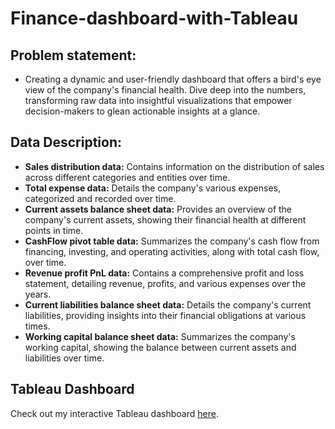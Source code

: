 # Finance-dashboard-with-Tableau

## Problem statement:
- Creating a dynamic and user-friendly dashboard that offers a bird's eye view of the company's financial health. Dive deep into the numbers, transforming raw data into insightful visualizations that empower decision-makers to glean actionable insights at a glance.

## Data Description:

- **Sales distribution data:** Contains information on the distribution of sales across different categories and entities over time.
- **Total expense data:** Details the company's various expenses, categorized and recorded over time.
- **Current assets balance sheet data:** Provides an overview of the company's current assets, showing their financial health at different points in time.
- **CashFlow pivot table data:** Summarizes the company's cash flow from financing, investing, and operating activities, along with total cash flow, over time.
- **Revenue profit PnL data:** Contains a comprehensive profit and loss statement, detailing revenue, profits, and various expenses over the years.
- **Current liabilities balance sheet data:** Details the company's current liabilities, providing insights into their financial obligations at various times.
- **Working capital balance sheet data:** Summarizes the company's working capital, showing the balance between current assets and liabilities over time.

## Tableau Dashboard

Check out my interactive Tableau dashboard [here](https://public.tableau.com/app/profile/syed.abbas7927/viz/FinancialAnalytics_17221051940450/Story1).
